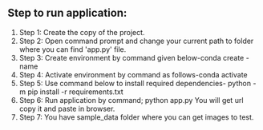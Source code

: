 <h2>Step to run application:</h2>
<ol>
  <li>Step 1:	Create the copy of the project.</li>
  <li>Step 2: Open command prompt and change your current path to folder where you can find 'app.py' file.</li>
  <li>Step 3: Create environment by command given below-conda create -name <environment name></li>
  <li>Step 4: Activate environment by command as follows-conda activate <environment name></li>
  <li>Step 5: Use command below to install required dependencies- python -m pip install -r requirements.txt</li>
  <li>Step 6: Run application by command; python app.py You will get url copy it and paste in browser.</li>
  <li>Step 7: You have sample_data folder where you can get images to test.</li>
</ol>